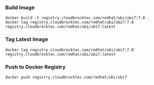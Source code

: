 ### Build Image
```shell
docker build -t registry.cloudbrocktec.com/redhat/ubi/ubi7:7.8 .
docker tag registry.cloudbrocktec.com/redhat/ubi/ubi7:7.8 registry.cloudbrocktec.com/redhat/ubi/ubi7:latest
```

### Tag Latest Image
```shell
docker tag registry.cloudbrocktec.com/redhat/ubi/ubi7:7.8 registry.cloudbrocktec.com/redhat/ubi/ubi7:latest
```

### Push to Docker Registry
```shell
docker push registry.cloudbrocktec.com/redhat/ubi/ubi7
```
